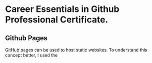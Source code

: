 # Career Essentials in Github Professional Certificate.

## Github Pages
GitHub pages can be used to host static websites. To understand this concept better, I used the
